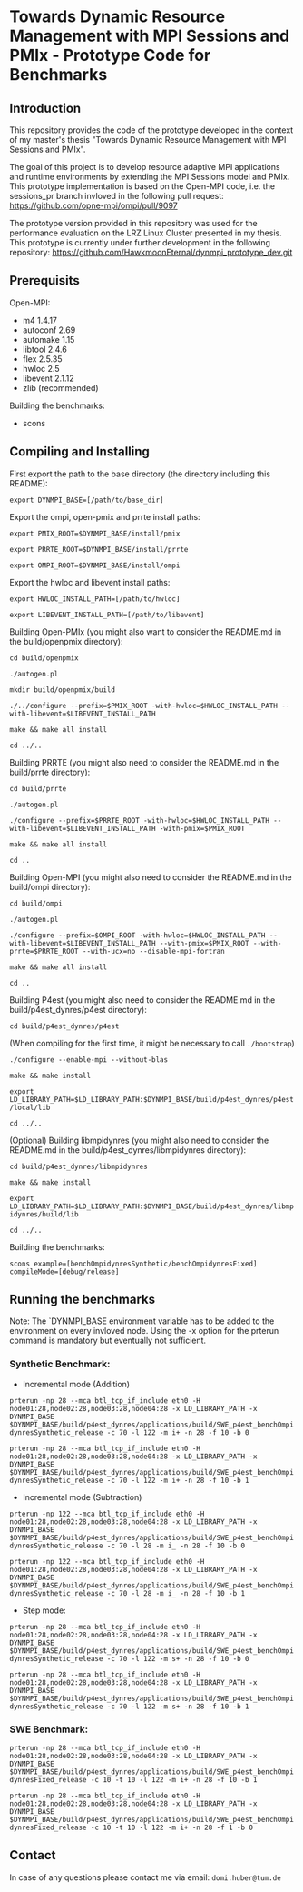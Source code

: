 # Towards Dynamic Resource Management with MPI Sessions and PMIx - Prototype Code for Benchmarks
## Introduction
This repository provides the code of the prototype developed in the context of my master's thesis "Towards Dynamic Resource Management with MPI Sessions and PMIx". 

The goal of this project is to develop resource adaptive MPI applications and runtime environments by extending the MPI Sessions model and PMIx. This prototype implementation is based on the Open-MPI code, i.e. the sessions_pr branch invloved in the following pull request: https://github.com/opne-mpi/ompi/pull/9097  


The prototype version provided in this repository was used for the performance evaluation on the LRZ Linux Cluster presented in my thesis. This prototype is currently under further development in the following repository: https://github.com/HawkmoonEternal/dynmpi_prototype_dev.git

## Prerequisits
Open-MPI:
* m4 1.4.17
* autoconf 2.69
* automake 1.15
* libtool 2.4.6
* flex 2.5.35
* hwloc 2.5
* libevent 2.1.12
* zlib (recommended)

Building the benchmarks:
* scons 

## Compiling and Installing
First export the path to the base directory (the directory including this README):

`export DYNMPI_BASE=[/path/to/base_dir]`

Export the ompi, open-pmix and prrte install paths:

`export PMIX_ROOT=$DYNMPI_BASE/install/pmix`

`export PRRTE_ROOT=$DYNMPI_BASE/install/prrte`

`export OMPI_ROOT=$DYNMPI_BASE/install/ompi`

Export the hwloc and libevent install paths:

`export HWLOC_INSTALL_PATH=[/path/to/hwloc]`

`export LIBEVENT_INSTALL_PATH=[/path/to/libevent]`

Building Open-PMIx (you might also want to consider the README.md in the build/openpmix directory):

`cd build/openpmix`

`./autogen.pl`

`mkdir build/openpmix/build`

`./../configure --prefix=$PMIX_ROOT -with-hwloc=$HWLOC_INSTALL_PATH --with-libevent=$LIBEVENT_INSTALL_PATH`

`make && make all install`

`cd ../..`

Building PRRTE (you might also need to consider the README.md in the build/prrte directory):

`cd build/prrte`

`./autogen.pl`

`./configure --prefix=$PRRTE_ROOT -with-hwloc=$HWLOC_INSTALL_PATH --with-libevent=$LIBEVENT_INSTALL_PATH -with-pmix=$PMIX_ROOT`

`make && make all install`

`cd ..`

Building Open-MPI (you might also need to consider the README.md in the build/ompi directory):

`cd build/ompi`

`./autogen.pl`

`./configure --prefix=$OMPI_ROOT -with-hwloc=$HWLOC_INSTALL_PATH --with-libevent=$LIBEVENT_INSTALL_PATH --with-pmix=$PMIX_ROOT --with-prrte=$PRRTE_ROOT --with-ucx=no --disable-mpi-fortran`

`make && make all install`

`cd ..`

Building P4est (you might also need to consider the README.md in the build/p4est_dynres/p4est directory):

`cd build/p4est_dynres/p4est`

(When compiling for the first time, it might be necessary to call `./bootstrap`)

`./configure --enable-mpi --without-blas`

`make && make install`

`export LD_LIBRARY_PATH=$LD_LIBRARY_PATH:$DYNMPI_BASE/build/p4est_dynres/p4est/local/lib`

`cd ../..`

(Optional) Building libmpidynres (you might also need to consider the README.md in the build/p4est_dynres/libmpidynres directory):

`cd build/p4est_dynres/libmpidynres`

`make && make install`

`export LD_LIBRARY_PATH=$LD_LIBRARY_PATH:$DYNMPI_BASE/build/p4est_dynres/libmpidynres/build/lib`

`cd ../..`

Building the benchmarks:

`scons example=[benchOmpidynresSynthetic/benchOmpidynresFixed] compileMode=[debug/release]`

## Running the benchmarks
Note: The `DYNMPI_BASE environment variable has to be added to the environment on every invloved node. Using the -x option for the prterun command is mandatory but eventually not sufficient.

### Synthetic Benchmark:
* Incremental mode (Addition)

`prterun -np 28 --mca btl_tcp_if_include eth0 -H node01:28,node02:28,node03:28,node04:28 -x LD_LIBRARY_PATH -x DYNMPI_BASE $DYNMPI_BASE/build/p4est_dynres/applications/build/SWE_p4est_benchOmpidynresSynthetic_release -c 70 -l 122 -m i+ -n 28 -f 10 -b 0`

`prterun -np 28 --mca btl_tcp_if_include eth0 -H node01:28,node02:28,node03:28,node04:28 -x LD_LIBRARY_PATH -x DYNMPI_BASE $DYNMPI_BASE/build/p4est_dynres/applications/build/SWE_p4est_benchOmpidynresSynthetic_release -c 70 -l 122 -m i+ -n 28 -f 10 -b 1`

* Incremental mode (Subtraction)

`prterun -np 122 --mca btl_tcp_if_include eth0 -H node01:28,node02:28,node03:28,node04:28 -x LD_LIBRARY_PATH -x DYNMPI_BASE $DYNMPI_BASE/build/p4est_dynres/applications/build/SWE_p4est_benchOmpidynresSynthetic_release -c 70 -l 28 -m i_ -n 28 -f 10 -b 0`

`prterun -np 122 --mca btl_tcp_if_include eth0 -H node01:28,node02:28,node03:28,node04:28 -x LD_LIBRARY_PATH -x DYNMPI_BASE $DYNMPI_BASE/build/p4est_dynres/applications/build/SWE_p4est_benchOmpidynresSynthetic_release -c 70 -l 28 -m i_ -n 28 -f 10 -b 1`


* Step mode:

`prterun -np 28 --mca btl_tcp_if_include eth0 -H node01:28,node02:28,node03:28,node04:28 -x LD_LIBRARY_PATH -x DYNMPI_BASE $DYNMPI_BASE/build/p4est_dynres/applications/build/SWE_p4est_benchOmpidynresSynthetic_release -c 70 -l 122 -m s+ -n 28 -f 10 -b 0`

`prterun -np 28 --mca btl_tcp_if_include eth0 -H node01:28,node02:28,node03:28,node04:28 -x LD_LIBRARY_PATH -x DYNMPI_BASE $DYNMPI_BASE/build/p4est_dynres/applications/build/SWE_p4est_benchOmpidynresSynthetic_release -c 70 -l 122 -m s+ -n 28 -f 10 -b 1`

### SWE Benchmark:

`prterun -np 28 --mca btl_tcp_if_include eth0 -H node01:28,node02:28,node03:28,node04:28 -x LD_LIBRARY_PATH -x DYNMPI_BASE $DYNMPI_BASE/build/p4est_dynres/applications/build/SWE_p4est_benchOmpidynresFixed_release -c 10 -t 10 -l 122 -m i+ -n 28 -f 10 -b 1`

`prterun -np 28 --mca btl_tcp_if_include eth0 -H node01:28,node02:28,node03:28,node04:28 -x LD_LIBRARY_PATH -x DYNMPI_BASE $DYNMPI_BASE/build/p4est_dynres/applications/build/SWE_p4est_benchOmpidynresFixed_release -c 10 -t 10 -l 122 -m i+ -n 28 -f 1 -b 0`

## Contact
In case of any questions please contact me via email: `domi.huber@tum.de`


